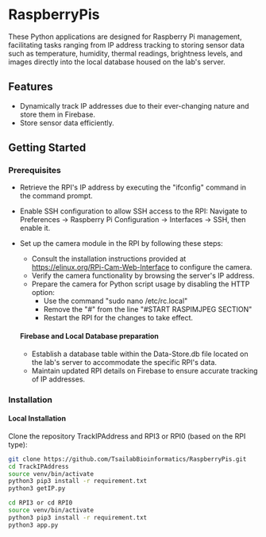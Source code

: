 # RaspberryPis
These Python applications are designed for Raspberry Pi management, facilitating tasks ranging from IP address tracking to storing sensor data such as temperature, humidity, thermal readings, brightness levels, and images directly into the local database housed on the lab's server.

## Features
- Dynamically track IP addresses due to their ever-changing nature and store them in Firebase.
- Store sensor data efficiently.

## Getting Started

### Prerequisites 
- Retrieve the RPI's IP address by executing the "ifconfig" command in the command prompt.
- Enable SSH configuration to allow SSH access to the RPI: Navigate to Preferences -> Raspberry Pi Configuration -> Interfaces -> SSH, then enable it.
- Set up the camera module in the RPI by following these steps:
  - Consult the installation instructions provided at https://elinux.org/RPi-Cam-Web-Interface to configure the camera.
  - Verify the camera functionality by browsing the server's IP address.
  - Prepare the camera for Python script usage by disabling the HTTP option:
    - Use the command "sudo nano /etc/rc.local"
    - Remove the "#" from the line "#START RASPIMJPEG SECTION"
    - Restart the RPI for the changes to take effect.
   
  #### Firebase and Local Database preparation
  - Establish a database table within the Data-Store.db file located on the lab's server to accommodate the specific RPI's data.
  - Maintain updated RPI details on Firebase to ensure accurate tracking of IP addresses.
 

### Installation

#### Local Installation
Clone the repository TrackIPAddress and RPI3 or RPI0 (based on the RPI type):
```bash
git clone https://github.com/TsailabBioinformatics/RaspberryPis.git
cd TrackIPAddress
source venv/bin/activate
python3 pip3 install -r requirement.txt
python3 getIP.py

cd RPI3 or cd RPI0
source venv/bin/activate
python3 pip3 install -r requirement.txt
python3 app.py

```


    
